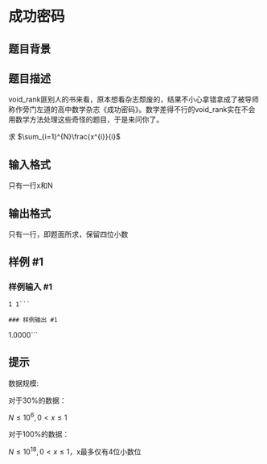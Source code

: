 # 成功密码

## 题目背景



## 题目描述

void\_rank匪别人的书来看，原本想看杂志颓废的，结果不小心拿错拿成了被导师称作旁门左道的高中数学杂志《成功密码》。数学差得不行的void\_rank实在不会用数学方法处理这些奇怪的题目，于是来问你了。

求
$\sum_{i=1}^{N}\frac{x^{i}}{i}$



## 输入格式

只有一行x和N


## 输出格式

只有一行，即题面所求，保留四位小数


## 样例 #1

### 样例输入 #1
```
1 1```

### 样例输出 #1

```
1.0000```

## 提示

数据规模:

对于30%的数据：

$N\le10^{6},0<x \le 1$

对于100%的数据：

$N\le10^{18},0<x\le1$，x最多仅有4位小数位


